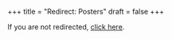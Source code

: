 +++
title = "Redirect: Posters"
draft = false
+++
<script>
  window.location.replace("/outputs/Posters/");
</script>
<p>If you are not redirected, <a href="/outputs/Posters/">click here</a>.</p>
